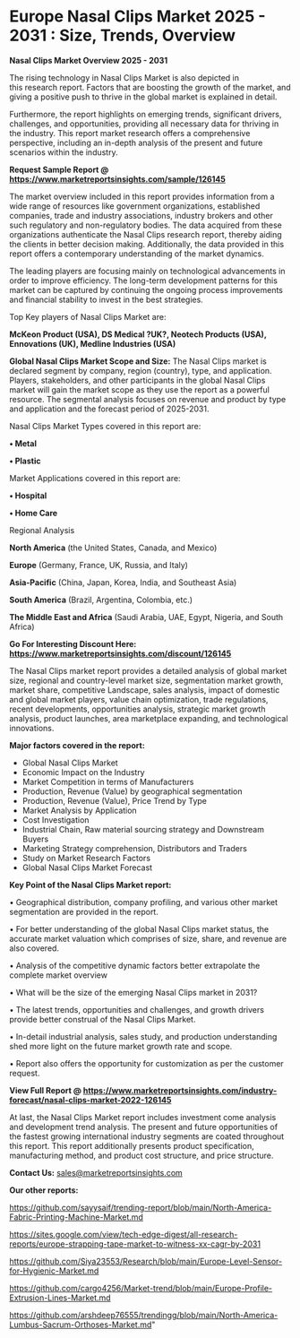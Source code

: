  # Europe Nasal Clips Market 2025 - 2031 : Size, Trends, Overview

<Strong> Nasal Clips Market Overview 2025 - 2031</strong>

The rising technology in Nasal Clips Market is also depicted in this research report. Factors that are boosting the growth of the market, and giving a positive push to thrive in the global market is explained in detail.

Furthermore, the report highlights on emerging trends, significant drivers, challenges, and opportunities, providing all necessary data for thriving in the industry. This report market research offers a comprehensive perspective, including an in-depth analysis of the present and future scenarios within the industry.

<strong>Request Sample Report @ <a href=https://www.marketreportsinsights.com/sample/126145>https://www.marketreportsinsights.com/sample/126145</a></strong>

The market overview included in this report provides information from a wide range of resources like government organizations, established companies, trade and industry associations, industry brokers and other such regulatory and non-regulatory bodies. The data acquired from these organizations authenticate the Nasal Clips research report, thereby aiding the clients in better decision making. Additionally, the data provided in this report offers a contemporary understanding of the market dynamics.

The leading players are focusing mainly on technological advancements in order to improve efficiency. The long-term development patterns for this market can be captured by continuing the ongoing process improvements and financial stability to invest in the best strategies.

Top Key players of Nasal Clips Market are:

<strong>McKeon Product (USA), DS Medical ?UK?, Neotech Products (USA), Ennovations (UK), Medline Industries (USA)</strong>

<strong><b>Global Nasal Clips Market Scope and Size:</b></strong>
The Nasal Clips market is declared segment by company, region (country), type, and application. Players, stakeholders, and other participants in the global Nasal Clips market will gain the market scope as they use the report as a powerful resource. The segmental analysis focuses on revenue and product by type and application and the forecast period of 2025-2031.

Nasal Clips Market Types covered in this report are:

<strong>• Metal

• Plastic</strong>

Market Applications covered in this report are:

<strong>• Hospital

• Home Care</strong> 

Regional Analysis

<strong>North America</strong> (the United States, Canada, and Mexico)

<strong>Europe</strong> (Germany, France, UK, Russia, and Italy)

<strong>Asia-Pacific</strong> (China, Japan, Korea, India, and Southeast Asia)

<strong>South America</strong> (Brazil, Argentina, Colombia, etc.)

<strong>The Middle East and Africa</strong> (Saudi Arabia, UAE, Egypt, Nigeria, and South Africa)

<strong>Go For Interesting Discount Here: <a href=https://www.marketreportsinsights.com/discount/126145>https://www.marketreportsinsights.com/discount/126145</a></strong>

The Nasal Clips market report provides a detailed analysis of global market size, regional and country-level market size, segmentation market growth, market share, competitive Landscape, sales analysis, impact of domestic and global market players, value chain optimization, trade regulations, recent developments, opportunities analysis, strategic market growth analysis, product launches, area marketplace expanding, and technological innovations.

<strong><b>Major factors covered in the report:</b></strong>
<ul>
  <li>Global Nasal Clips Market </li>
  <li>Economic Impact on the Industry</li>
  <li>Market Competition in terms of Manufacturers</li>
  <li>Production, Revenue (Value) by geographical segmentation</li>
  <li>Production, Revenue (Value), Price Trend by Type</li>
  <li>Market Analysis by Application</li>
  <li>Cost Investigation</li>
  <li>Industrial Chain, Raw material sourcing strategy and Downstream Buyers</li>
  <li>Marketing Strategy comprehension, Distributors and Traders</li>
  <li>Study on Market Research Factors</li>
  <li>Global Nasal Clips Market Forecast</li>
</ul>

<strong><b>Key Point of the Nasal Clips Market report:</b></strong>

• Geographical distribution, company profiling, and various other market segmentation are provided in the report.

• For better understanding of the global Nasal Clips market status, the accurate market valuation which comprises of size, share, and revenue are also covered.

• Analysis of the competitive dynamic factors better extrapolate the complete market overview

• What will be the size of the emerging Nasal Clips market in 2031?

• The latest trends, opportunities and challenges, and growth drivers provide better construal of the Nasal Clips Market.

• In-detail industrial analysis, sales study, and production understanding shed more light on the future market growth rate and scope.

• Report also offers the opportunity for customization as per the customer request.

<strong><b>View Full Report @ <a href=https://www.marketreportsinsights.com/industry-forecast/nasal-clips-market-2022-126145>https://www.marketreportsinsights.com/industry-forecast/nasal-clips-market-2022-126145</a></b></strong>


At last, the Nasal Clips Market report includes investment come analysis and development trend analysis. The present and future opportunities of the fastest growing international industry segments are coated throughout this report. This report additionally presents product specification, manufacturing method, and product cost structure, and price structure.

<strong>Contact Us:</strong>
sales@marketreportsinsights.com

<strong>Our other reports:</strong>

<a href=https://github.com/sayysaif/trending-report/blob/main/North-America-Fabric-Printing-Machine-Market.md>https://github.com/sayysaif/trending-report/blob/main/North-America-Fabric-Printing-Machine-Market.md</a>

<a href=https://sites.google.com/view/tech-edge-digest/all-research-reports/europe-strapping-tape-market-to-witness-xx-cagr-by-2031>https://sites.google.com/view/tech-edge-digest/all-research-reports/europe-strapping-tape-market-to-witness-xx-cagr-by-2031</a>

<a href=https://github.com/Siya23553/Research/blob/main/Europe-Level-Sensor-for-Hygienic-Market.md>https://github.com/Siya23553/Research/blob/main/Europe-Level-Sensor-for-Hygienic-Market.md</a>

<a href=https://github.com/cargo4256/Market-trend/blob/main/Europe-Profile-Extrusion-Lines-Market.md>https://github.com/cargo4256/Market-trend/blob/main/Europe-Profile-Extrusion-Lines-Market.md</a>

<a href=https://github.com/arshdeep76555/trendingg/blob/main/North-America-Lumbus-Sacrum-Orthoses-Market.md>https://github.com/arshdeep76555/trendingg/blob/main/North-America-Lumbus-Sacrum-Orthoses-Market.md</a>"
